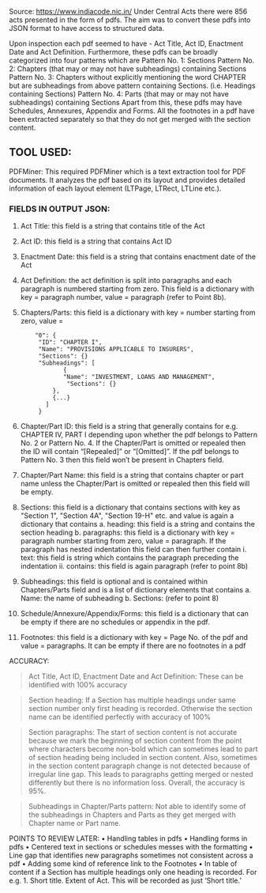 Source:  https://www.indiacode.nic.in/ 
Under Central Acts there were 856 acts presented in the form of pdfs. The aim was to convert these pdfs into JSON format to have access to structured data.

Upon inspection each pdf seemed to have - Act Title, Act ID, Enactment Date and Act Definition.
Furthermore, these pdfs can be broadly categorized into four patterns which are
Pattern No. 1: Sections
Pattern No. 2: Chapters (that may or may not have subheadings) containing Sections
Pattern No. 3: Chapters without explicitly mentioning the word CHAPTER but are subheadings from above pattern containing Sections. (i.e. Headings containing Sections)
Pattern No. 4: Parts (that may or may not have subheadings) containing Sections
Apart from this, these pdfs may have Schedules, Annexures, Appendix and Forms.
All the footnotes in a pdf have been extracted separately so that they do not get merged with the section content.

## TOOL USED:
PDFMiner: This required PDFMiner which is a text extraction tool for PDF documents. It analyzes the pdf based on its layout and provides detailed information of each layout element (LTPage, LTRect, LTLine etc.).


### FIELDS IN OUTPUT JSON:

1. Act Title: this field is a string that contains title of the Act

2. Act ID: this field is a string that contains Act ID

3. Enactment Date: this field is a string that contains enactment date of the Act
 
4. Act Definition: the act definition is split into paragraphs and each paragraph is numbered starting from zero. This field is a dictionary with key = paragraph number, value = paragraph (refer to Point 8b).

5. Chapters/Parts: this field is a dictionary with key = number starting from zero, value =

		   "0": {
			"ID": "CHAPTER I",
			"Name": "PROVISIONS APPLICABLE TO INSURERS",
			"Sections": {}
			"Subheadings": [
			       {
				   "Name": "INVESTMENT, LOANS AND MANAGEMENT",
				    "Sections": {}
				},
				{...}
			  ]
			}


6. Chapter/Part ID: this field is a string that generally contains for e.g. CHAPTER IV, PART I depending upon whether the pdf belongs to Pattern No. 2 or Pattern No. 4. If the Chapter/Part is omitted or repealed then the ID will contain “[Repealed]” or “[Omitted]”. If the pdf belongs to Pattern No. 3 then this field won’t be present in Chapters field.

7. Chapter/Part Name: this field is a string that contains chapter or part name unless the Chapter/Part is omitted or repealed then this field will be empty.

8. Sections: this field is a dictionary that contains sections with key as "Section 1", "Section 4A", "Section 19-H" etc. and value is again a dictionary that contains
	a. heading: this field is a string and contains the section heading
	b. paragraphs: this field is a dictionary with key = paragraph number starting from zero, value = paragraph. If the paragraph has nested indentation this field can then further contain
		i. text: this field is string which contains the paragraph preceding the indentation
		ii. contains: this field is again paragraph (refer to point 8b)

9. Subheadings: this field is optional and is contained within Chapters/Parts field and is a list of dictionary elements that contains
	a. Name: the name of subheading
	b. Sections: (refer to point 8)

10. Schedule/Annexure/Appendix/Forms: this field is a dictionary that can be empty if there are no schedules or appendix in the pdf.

11. Footnotes: this field is a dictionary with key = Page No. of the pdf and value = paragraphs. It can be empty if there are no footnotes in a pdf


ACCURACY:

> Act Title, Act ID, Enactment Date and Act Definition:
	These can be identified with 100% accuracy

> Section heading:
	If a Section has multiple headings under same section number only first heading is recorded. Otherwise the section name can be identified perfectly with accuracy of 100%

> Section paragraphs:
	The start of section content is not accurate because we mark the beginning of section content from the point where characters become non-bold which can sometimes lead to part of section heading being included in section content. Also, sometimes in the section content paragraph change is not detected because of irregular line gap. This leads to paragraphs getting merged or nested differently but there is no information loss. Overall, the accuracy is 95%.

> Subheadings in Chapter/Parts pattern:
	Not able to identify some of the subheadings in Chapters and Parts as they get merged with Chapter name or Part name.



POINTS TO REVIEW LATER:
	• Handling tables in pdfs
	• Handling forms in pdfs
	• Centered text in sections or schedules messes with the formatting
	• Line gap that identifies new paragraphs sometimes not consistent across a pdf
	• Adding some kind of reference link to the Footnotes
	• In table of content if a Section has multiple headings only one heading is recorded. For e.g. 
		     1. Short title.
			Extent of Act.
	  This will be recorded as just ‘Short title.’
